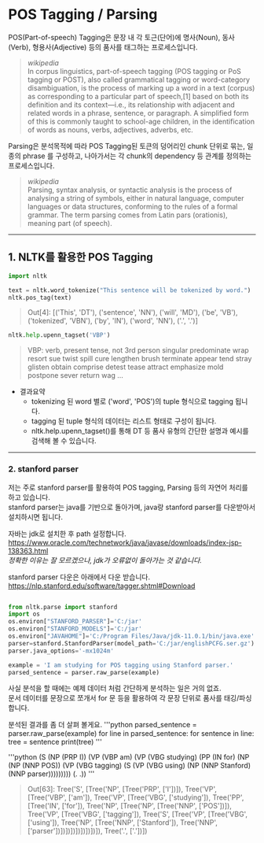 # POS Tagging / Parsing

POS(Part-of-speech) Tagging은 문장 내 각 토근(단어)에 명사(Noun), 동사(Verb), 형용사(Adjective) 등의 품사를 태그하는 프로세스입니다. <br>

>*wikipedia* <br>
> In corpus linguistics, part-of-speech tagging (POS tagging or PoS tagging or POST), also called grammatical tagging or word-category disambiguation, is the process of marking up a word in a text (corpus) as corresponding to a particular part of speech,[1] based on both its definition and its context—i.e., its relationship with adjacent and related words in a phrase, sentence, or paragraph. A simplified form of this is commonly taught to school-age children, in the identification of words as nouns, verbs, adjectives, adverbs, etc. 

Parsing은 분석목적에 따라 POS Tagging된 토큰의 덩어리인 chunk 단위로 묶는, 일종의 phrase 를 구성하고, 나아가서는 각 chunk의 dependency 등 관계를 정의하는 프로세스입니다.

> *wikipedia* <br>
> Parsing, syntax analysis, or syntactic analysis is the process of analysing a string of symbols, either in natural language, computer languages or data structures, conforming to the rules of a formal grammar. The term parsing comes from Latin pars (orationis), meaning part (of speech).


---

## 1. NLTK를 활용한 POS Tagging
```python
import nltk

text = nltk.word_tokenize("This sentence will be tokenized by word.")
nltk.pos_tag(text)
```
> Out[4]: 
[('This', 'DT'),
 ('sentence', 'NN'),
 ('will', 'MD'),
 ('be', 'VB'),
 ('tokenized', 'VBN'),
 ('by', 'IN'),
 ('word', 'NN'),
 ('.', '.')]

 ```python
nltk.help.upenn_tagset('VBP')
```

 > VBP: verb, present tense, not 3rd person singular
    predominate wrap resort sue twist spill cure lengthen brush terminate
    appear tend stray glisten obtain comprise detest tease attract
    emphasize mold postpone sever return wag ...

- 결과요약
  - tokenizing 된 word 별로 ('word', 'POS')의 tuple 형식으로 tagging 됩니다.<br>
  - tagging 된 tuple 형식의 데이터는 리스트 형태로 구성이 됩니다. <br>
  - nltk.help.upenn_tagset()를 통해  DT 등 품사 유형의 간단한 설명과 예시를 검색해 볼 수 있습니다.
---


### 2. stanford parser
저는 주로 stanford parser를 활용하여 POS tagging, Parsing 등의 자연어 처리를 하고 있습니다.<br>
stanford parser는 java를 기반으로 돌아가며, java랑 stanford parser를 다운받아서 설치하시면 됩니다.<br>

자바는 jdk로 설치한 후 path 설정합니다. <br>
https://www.oracle.com/technetwork/java/javase/downloads/index-jsp-138363.html<br>
*정확한 이유는 잘 모르겠으나, jdk가 오류없이 돌아가는 것 같습니다.* <br>

stanford parser 다운은 아래에서 다운 받습니다.<br>
https://nlp.stanford.edu/software/tagger.shtml#Download <br>

```python

from nltk.parse import stanford
import os
os.environ["STANFORD_PARSER"]='C:/jar'
os.environ["STANFORD_MODELS"]='C:/jar'
os.environ["JAVAHOME"]='C:/Program Files/Java/jdk-11.0.1/bin/java.exe'
parser=stanford.StanfordParser(model_path='C:/jar/englishPCFG.ser.gz')
parser.java_options='-mx1024m'

example = 'I am studying for POS tagging using Stanford parser.'
parsed_sentence = parser.raw_parse(example)
```

사실 분석을 할 때에는 예제 데이터 처럼 간단하게 분석하는 일은 거의 없죠. <br>
문서 데이터를 문장으로 쪼개서 for 문 등을 활용하여 각 문장 단위로 품사를 태깅/파싱 합니다.<br>


분석된 결과를 좀 더 살펴 볼게요.
'''python
parsed_sentence = parser.raw_parse(example)
    for line in parsed_sentence:
        for sentence in line:
            tree = sentence
print(tree)
'''

'''python
(S
  (NP (PRP I))
  (VP
    (VBP am)
    (VP
      (VBG studying)
      (PP
        (IN for)
        (NP
          (NP (NNP POS))
          (VP
            (VBG tagging)
            (S (VP (VBG using) (NP (NNP Stanford) (NNP parser)))))))))
  (. .))
'''

>Out[63]: Tree('S', [Tree('NP', [Tree('PRP', ['I'])]), Tree('VP', [Tree('VBP', ['am']), Tree('VP', [Tree('VBG', ['studying']), Tree('PP', [Tree('IN', ['for']), Tree('NP', [Tree('NP', [Tree('NNP', ['POS'])]), Tree('VP', [Tree('VBG', ['tagging']), Tree('S', [Tree('VP', [Tree('VBG', ['using']), Tree('NP', [Tree('NNP', ['Stanford']), Tree('NNP', ['parser'])])])])])])])])]), Tree('.', ['.'])])
